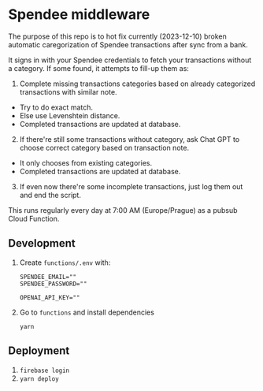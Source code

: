 # Spendee middleware 

The purpose of this repo is to hot fix currently (2023-12-10) broken automatic caregorization of Spendee transactions after sync from a bank.

It signs in with your Spendee credentials to fetch your transactions without a category. If some found, it attempts to fill-up them as: 
1. Complete missing transactions categories based on already categorized transactions with similar note.
  - Try to do exact match.
  - Else use Levenshtein distance.
  - Completed transactions are updated at database.
2. If there're still some transactions without category, ask Chat GPT to choose correct category based on transaction note.
 - It only chooses from existing categories.
 - Completed transactions are updated at database.
3. If even now there're some incomplete transactions, just log them out and end the script.

This runs regularly every day at 7:00 AM (Europe/Prague) as a pubsub Cloud Function.

## Development

1. Create `functions/.env` with:
    ```
    SPENDEE_EMAIL=""
    SPENDEE_PASSWORD=""

    OPENAI_API_KEY=""
    ```
2. Go to `functions` and install dependencies
    ```
    yarn
    ```

## Deployment

1. `firebase login`
2. `yarn deploy`